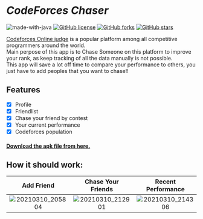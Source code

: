 # *CodeForces Chaser*

![made-with-java](https://img.shields.io/badge/made--with--java-java-orange)
[![GitHub license](https://img.shields.io/github/license/tanimahossain/Code-Forces-Chaser.svg)](https://github.com/tanimahossain/Code-Forces-Chaser/blob/main/LICENSE)
[![GitHub forks](https://img.shields.io/github/forks/tanimahossain/Code-Forces-Chaser.svg?style=social&label=Fork)](https://github.com/tanimahossain/Code-Forces-Chaser)
[![GitHub stars](https://img.shields.io/github/stars/tanimahossain/Code-Forces-Chaser.svg?style=social&label=Stars)](https://github.com/tanimahossain/Code-Forces-Chaser)

[Codeforces Online judge](https://codeforces.com/) is a popular platform among all competitive programmers around the world.\
Main perpose of this app is to Chase Someone on this platform to improve your rank, as keep tracking of all the data manually is not possible.\
This app will save a lot off time to compare your performance to others, you just have to add peoples that you want to chase!!

## Features

* [x] Profile
* [x] Friendlist
* [x] Chase your friend by contest
* [x] Your current performance
* [x] Codeforces population

#### [Download the apk file from here.](https://github.com/tanimahossain/Code-Forces-Chaser/files/6118739/cf.chaser.zip)

## How it should work:

Add Friend | Chase Your Friends | Recent Performance
:-------------------------:|:-------------------------:|:-------------------------:
![20210310_205804](https://user-images.githubusercontent.com/34402268/110666494-96161e00-81f3-11eb-8fa1-bcc8b8f7e78b.gif)  |  ![20210310_212901](https://user-images.githubusercontent.com/34402268/110686033-1f841b00-8209-11eb-8dca-5f0f523700cf.gif) | ![20210310_214306](https://user-images.githubusercontent.com/34402268/110686043-2317a200-8209-11eb-8803-7ff465e53dfd.gif)


